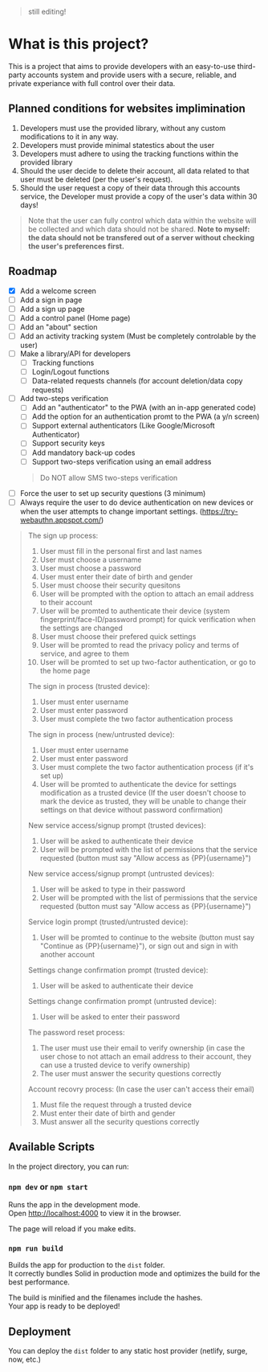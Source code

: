 > still editing!

# What is this project?

This is a project that aims to provide developers with an easy-to-use third-party accounts system and provide users with a secure, reliable, and private experiance with full control over their data.

## Planned conditions for websites implimination

1. Developers must use the provided library, without any custom modifications to it in any way.
2. Developers must provide minimal statestics about the user
3. Developers must adhere to using the tracking functions within the provided library
4. Should the user decide to delete their account, all data related to that user must be deleted (per the user's request).
5. Should the user request a copy of their data through this accounts service, the Developer must provide a copy of the user's data within 30 days!

> Note that the user can fully control which data within the website will be collected and which data should not be shared.
**Note to myself: the data should not be transfered out of a server without checking the user's preferences first.**

## Roadmap

- [x] Add a welcome screen
- [ ] Add a sign in page
- [ ] Add a sign up page
- [ ] Add a control panel (Home page)
- [ ] Add an "about" section
- [ ] Add an activity tracking system (Must be completely controlable by the user)
- [ ] Make a library/API for developers
    - [ ] Tracking functions
    - [ ] Login/Logout functions
    - [ ] Data-related requests channels (for account deletion/data copy requests)
- [ ] Add two-steps verification
    - [ ] Add an "authenticator" to the PWA (with an in-app generated code)
    - [ ] Add the option for an authentication promt to the PWA (a y/n screen)
    - [ ] Support external authenticators (Like Google/Microsoft Authenticator)
    - [ ] Support security keys
    - [ ] Add mandatory back-up codes
    - [ ] Support two-steps verification using an email address
    > Do NOT allow SMS two-steps verification
- [ ] Force the user to set up security questions (3 minimum)
- [ ] Always require the user to do device authentication on new devices or when the user attempts to change important settings. (https://try-webauthn.appspot.com/)

> The sign up process:
>
> 1. User must fill in the personal first and last names
> 2. User must choose a username
> 3. User must choose a password
> 4. User must enter their date of birth and gender
> 5. User must choose their security quesitons
> 6. User will be prompted with the option to attach an email address to their account
> 7. User will be promted to authenticate their device (system fingerprint/face-ID/password prompt) for quick verification when the settings are changed
> 8. User must choose their prefered quick settings
> 9. User will be promted to read the privacy policy and terms of service, and agree to them
> 10. User will be promted to set up two-factor authentication, or go to the home page
>
> The sign in process (trusted device):
>
> 1. User must enter username
> 2. User must enter password
> 3. User must complete the two factor authentication process
>
> The sign in process (new/untrusted device):
>
> 1. User must enter username
> 2. User must enter password
> 3. User must complete the two factor authentication process (if it's set up)
> 4. User will be promted to authenticate the device for settings modification as a trusted device (If the user doesn't choose to mark the device as trusted, they will be unable to change their settings on that device without password confirmation)
>
> New service access/signup prompt (trusted devices):
>
> 1. User will be asked to authenticate their device
> 2. User will be prompted with the list of permissions that the service requested (button must say "Allow access as {PP}{username}")
>
> New service access/signup prompt (untrusted devices):
>
> 1. User will be asked to type in their password
> 2. User will be prompted with the list of permissions that the service requested (button must say "Allow access as {PP}{username}")
>
> Service login prompt (trusted/untrusted device):
>
> 1. User will be promted to continue to the website (button must say "Continue as {PP}{username}"), or sign out and sign in with another account
>
> Settings change confirmation prompt (trusted device):
>
> 1. User will be asked to authenticate their device
>
> Settings change confirmation prompt (untrusted device):
>
> 1. User will be asked to enter their password
>
> The password reset process:
>
> 1. The user must use their email to verify ownership (in case the user chose to not attach an email address to their account, they can use a trusted device to verify ownership)
> 2. The user must answer the security questions correctly
>
> Account recovry process: (In case the user can't access their email)
>
> 1. Must file the request through a trusted device
> 2. Must enter their date of birth and gender
> 3. Must answer all the security questions correctly

## Available Scripts

In the project directory, you can run:

### `npm dev` or `npm start`

Runs the app in the development mode.<br>
Open [http://localhost:4000](http://localhost:4000) to view it in the browser.

The page will reload if you make edits.<br>

### `npm run build`

Builds the app for production to the `dist` folder.<br>
It correctly bundles Solid in production mode and optimizes the build for the best performance.

The build is minified and the filenames include the hashes.<br>
Your app is ready to be deployed!

## Deployment

You can deploy the `dist` folder to any static host provider (netlify, surge, now, etc.)
